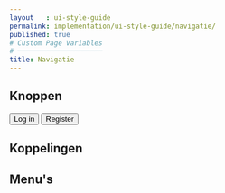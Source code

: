 ```yaml
---
layout   : ui-style-guide
permalink: implementation/ui-style-guide/navigatie/
published: true
# Custom Page Variables
# ─────────────────────
title: Navigatie
---
```


## Knoppen

<button class="btn">Log in</button>
<button class="btn2">Register</button>

## Koppelingen

## Menu's